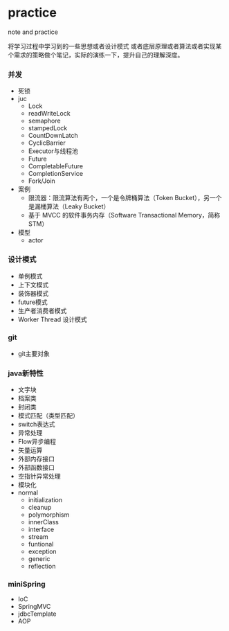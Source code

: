 # practice
note and practice

将学习过程中学习到的一些思想或者设计模式
或者底层原理或者算法或者实现某个需求的策略做个笔记，实际的演练一下，提升自己的理解深度。

### 并发

- 死锁
- juc
  - Lock
  - readWriteLock
  - semaphore
  - stampedLock
  - CountDownLatch
  - CyclicBarrier
  - Executor与线程池
  - Future
  - CompletableFuture
  - CompletionService
  - Fork/Join
- 案例
  - 限流器：限流算法有两个，一个是令牌桶算法（Token Bucket），另一个是漏桶算法（Leaky Bucket）
  - 基于 MVCC 的软件事务内存（Software Transactional Memory，简称 STM）
- 模型
  - actor

### 设计模式

- 单例模式
- 上下文模式
- 装饰器模式
- future模式
- 生产者消费者模式
- Worker Thread 设计模式

### git 

- git主要对象
### java新特性

- 文字块
- 档案类
- 封闭类
- 模式匹配（类型匹配）
- switch表达式
- 异常处理
- Flow异步编程
- 矢量运算
- 外部内存接口
- 外部函数接口
- 空指针异常处理
- 模块化
- normal
  - initialization
  - cleanup
  - polymorphism
  - innerClass
  - interface
  - stream
  - funtional
  - exception
  - generic
  - reflection
### miniSpring

- IoC
- SpringMVC
- jdbcTemplate
- AOP

